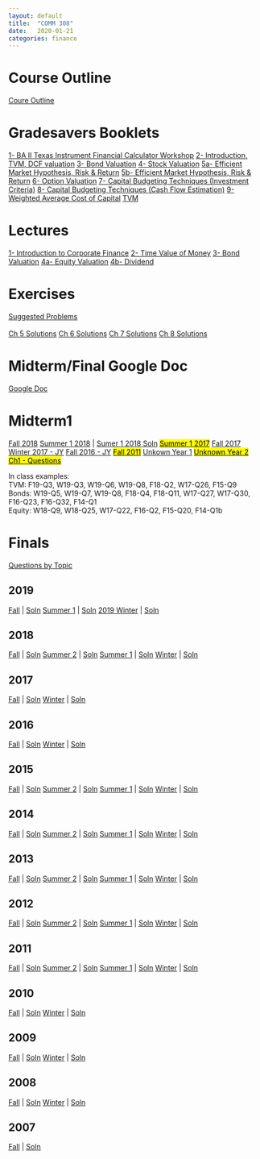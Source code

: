 ```yaml
---
layout: default
title:  "COMM 308"
date:   2020-01-21 
categories: finance
---
```


<h1>Course Outline</h1>
<a href="https://drive.google.com/file/d/10bF9nMYuZ6ManHJUU9YC6vCexJ2XeXg5/view?usp=sharing">Coure Outline</a>

<h1>Gradesavers Booklets</h1>
<a href="https://drive.google.com/file/d/1hpZRe27it4RReobn-8NmH2EUAF2En32V/view?usp=sharing">1- BA II Texas Instrument Financial Calculator Workshop</a>  
<a href="https://drive.google.com/file/d/1BQ66uCWki62esc8Uki-PNIqoQItvWgwq/view?usp=sharing">2- Introduction, TVM, DCF valuation</a>  
<a href="https://drive.google.com/file/d/1AD09CIxZlAm72dyxALz8uqT0qETAoCh8/view?usp=sharing">3- Bond Valuation</a>  
<a href="https://drive.google.com/file/d/16eHkdVg0YhoNmtARfINMaB1qeOwzQL8y/view?usp=sharing">4- Stock Valuation</a>  
<a href="https://drive.google.com/file/d/1sywXxG9MHXEOgIdE53JrsFdkgWcVpUdz/view?usp=sharing">5a- Efficient Market Hypothesis, Risk & Return</a>  
<a href="https://drive.google.com/file/d/1UP27CIXYbSbDguzJY39t4kGKfkfKh8-B/view?usp=sharing">5b- Efficient Market Hypothesis, Risk & Return</a>  
<a href="https://drive.google.com/file/d/1XUnG7Qg1CjOA-ek_dP_8NssPlboe4YQs/view?usp=sharing">6- Option Valuation</a>  
<a href="https://drive.google.com/file/d/12G9pHWsCWBztPY-GvBS5U5431rGWsvSG/view?usp=sharing">7- Capital Budgeting Techniques (Investment Criteria)</a>  
<a href="https://drive.google.com/file/d/1hwAuqts7tqGshMczjxa2MmLCw6PSvX05/view?usp=sharing">8- Capital Budgeting Techniques (Cash Flow Estimation)</a>  
<a href="https://drive.google.com/file/d/1tbKLB3WLHgEdgEJP0o_HZTOB873f6T96/view?usp=sharing">9- Weighted Average Cost of Capital</a>  
<a href="https://drive.google.com/file/d/1t7SVfdrZR8lM97sfvQZEPjUg1ZpUg5l_/view?usp=sharing">TVM</a>  

<h1>Lectures</h1>
<a href="https://drive.google.com/file/d/1Gg_YXpCbh2v_xl5FZbSdyG26JYBCCoJz/view?usp=sharing">1- Introduction to Corporate Finance</a>  
<a href="https://drive.google.com/file/d/13j9T2wjNdCbIi8J5V_TBowM1HPIaskH8/view?usp=sharing">2- Time Value of Money</a>  
<a href="https://drive.google.com/file/d/1oEXZmQs9M996QTrIBlADewSzKm8RctBl/view?usp=sharing">3- Bond Valuation</a>  
<a href="https://drive.google.com/file/d/1uKXJ8W4VCeYjyMzyDMWTJAzvFLkCombE/view?usp=sharing">4a- Equity Valuation</a>  
<a href="https://drive.google.com/file/d/1iiBjjB_fl6gZIpujiUShgOAS38UwckFM/view?usp=sharing">4b- Dividend</a>  

<h1>Exercises</h1>
<a href="https://drive.google.com/open?id=1EsmZtfGjxzq8u-iF-g2fY6tZ3xEvWhrv">Suggested Problems</a><br/><br/> 
<a href="https://drive.google.com/open?id=1IiiUXCu-RfsT3px3IWh5vgQjQ9w5k5Ru">Ch 5 Solutions</a>  
<a href="https://drive.google.com/open?id=1O33QE9sp_LoZfwUICg_qauejYCYLUCkR">Ch 6 Solutions</a>  
<a href="https://drive.google.com/open?id=1sgUKWnaM2Vpq8ZP5TfjUbEhC1MXi6JxC">Ch 7 Solutions</a>  
<a href="https://drive.google.com/open?id=12QcUvRmevZIyoHwl3P3Ehusr_Cj0geeQ">Ch 8 Solutions</a>  

<h1>Midterm/Final Google Doc</h1>
<a href="https://docs.google.com/document/d/15EsVg0ZarJ3R2IXZetM96XtiwZncWEKXp1iMJHoJEl8/edit?usp=sharing">Google Doc</a>  

<h1>Midterm1</h1>
<a href="https://drive.google.com/file/d/1fZdPaSEugVxW6fT_wGX_JsXkwSkCwQEv/view?usp=sharing">Fall 2018</a>  
<a href="https://drive.google.com/file/d/1770ncXUVVtO9VxOnG66IEnBJoLKlZwcB/view?usp=sharing">Summer 1 2018</a> |
<a href="https://drive.google.com/file/d/1wgHm4qwKkDCf1YWgxGo6Ea_4aEuar6mU/view?usp=sharing">Sumer 1 2018 Soln</a>  
<a href="https://drive.google.com/file/d/1giWdzCrgDX7isRM79-0bZbdGVhj-i2Gv/view?usp=sharing"><mark>Summer 1 2017</mark></a>  
<a href="https://drive.google.com/file/d/1xDziBwWL9rmdDK8oaolMJwtXYF0CMVC3/view?usp=sharing">Fall 2017</a>  
<a href="https://drive.google.com/file/d/1bxUPx_g2luPZ6BGeF--RejmSyZlPzIxV/view?usp=sharing">Winter 2017 - JY</a>  
<a href="https://drive.google.com/file/d/1dtBeXX0k4WJ-1skHfa2Y1EZUWTD6zgL_/view?usp=sharing">Fall 2016 - JY</a>  
<a href="https://drive.google.com/file/d/1ZnfWPUjY-z0MNZI5MvElrFLCX-UkKGzY/view?usp=sharing"><mark>Fall 2011</mark></a>  
<a href="https://drive.google.com/file/d/1H0YO0wYK__PIRYXEnU5B8Oqk-T-BWF-M/view?usp=sharing">Unkown Year 1</a>  
<a href="https://drive.google.com/file/d/1BmhYuzjzCXh11lzPW_qdUM1G3O6NYAmp/view?usp=sharing"><mark>Unknown Year 2</mark></a>  
<a href="https://drive.google.com/file/d/13OoN-xuYshIQOQZmDfK-WI1akY4gWcqr/view?usp=sharing"><mark>Ch1 - Questions</mark></a>  

In class examples:  
TVM: F19-Q3, W19-Q3, W19-Q6, W19-Q8, F18-Q2, W17-Q26, F15-Q9  
Bonds: W19-Q5, W19-Q7, W19-Q8, F18-Q4, F18-Q11, W17-Q27, W17-Q30, F16-Q23, F16-Q32, F14-Q1  
Equity: W18-Q9, W18-Q25, W17-Q22, F16-Q2, F15-Q20, F14-Q1b  

<h1>Finals</h1>
<a href="https://drive.google.com/open?id=19KZZ-n_bda4gqnhtgldMWAjymLfeNMz9">Questions by Topic</a>  

<h2>2019</h2>
<a href="https://drive.google.com/open?id=1FvRvAd5dD7-NAhQ0Rxtfm7_hqGV3-Th0">Fall</a> |
<a href="https://drive.google.com/open?id=1qd5UdndlAb6sjN1FiSBnVrEb6cxCgTtJ">Soln</a>  
<a href="https://drive.google.com/open?id=1LsDdkgTaMiQrmlXGaUZlfeXT-eNFVdlJ">Summer 1</a> |
<a href="https://drive.google.com/open?id=1XJvD5gvsenp7o0Q7iFEF_otWdP_W_8gt">Soln</a>  
<a href="https://drive.google.com/file/d/1ERj5rRrIpCQvTQJerCEVR7kfrZC3NL6Z/view?usp=sharing">2019 Winter</a> |
<a href="https://drive.google.com/open?id=1AzZ5h6pjG7RbSfKr_fgjH_ZI6oua1OqP">Soln</a>

<h2>2018</h2>
<a href="https://drive.google.com/open?id=1BCnGyWWsoidnIMKQdj6SpmV6XdKwSzSc">Fall</a> |
<a href="https://drive.google.com/open?id=1wSQEuDveLsaUXmqGj3xHG_px-cI_TwT-">Soln</a>  
<a href="https://drive.google.com/open?id=1oHfTsQU7CCeIY780BixG1ig_V39TsLKK">Summer 2</a> |
<a href="https://drive.google.com/open?id=1jD2Y81iYtNzhYbuOgxlWRdF3aEcFbbT3">Soln</a>  
<a href="https://drive.google.com/open?id=12FmBktrW8Q27OCmMjaZ2_pRDdHavUHWh">Summer 1</a> |
<a href="https://drive.google.com/open?id=1qHduHqtIuKL1aV42TolDBpxDSzhUpR7U">Soln</a>  
<a href="https://drive.google.com/open?id=15XGWTvc6NwugHhf2BYY6FC6_sRd8LY9r">Winter</a> |
<a href="https://drive.google.com/file/d/1sptD0x4Z9r4udm7Y4bVqb9extmDU4W9R/view?usp=sharing">Soln</a>   

<h2>2017</h2>
<a href="https://drive.google.com/open?id=1XWnlyS0AO-yUzcArtg7zkZmeIQiAjz4j">Fall</a> |
<a href="https://drive.google.com/file/d/1HOVAIb7gDBvpiJsPXwhDevEUzlpa3-3q/view?usp=sharing">Soln</a>  
<a href="https://drive.google.com/open?id=1j-PA9c_z9ZKa1_WWx78ASUQeF0GfxBvV">Winter</a> |
<a href="https://drive.google.com/file/d/1hR4MOLC4igsbJ2nRFGivcNZdwxlwShWI/view?usp=sharing">Soln</a>  

<h2>2016</h2>
<a href="https://drive.google.com/open?id=13U7TkR5UxwqbY1lFB8Wp1OWcIMQ4ugRC">Fall</a> |
<a href="https://drive.google.com/file/d/17zB0cC2ZAvZcjInWasO5L5pwNT3c3gYk/view?usp=sharing">Soln</a>  
<a href="https://drive.google.com/open?id=1R4wX---pp2itEVsXMikHy6RxCMzVyJ6s">Winter</a> |
<a href="https://drive.google.com/open?id=1-BNW0qtKQByM8iKqFJ9h1KnhrnZu2sVQ">Soln</a>

<h2>2015</h2>
<a href="https://drive.google.com/open?id=1L0-9YvloWpxBTTm5Qhf3BpUBmo9Yflhi">Fall</a> |
<a href="https://drive.google.com/open?id=1OoDEFnHF_L1vXTVPb3d4H029wD72Ccxn">Soln</a>  
<a href="https://drive.google.com/open?id=1Oeo5qh2ad_Tuv7lTF06s4N6xB3iOUKF_">Summer 2</a> |
<a href="https://drive.google.com/open?id=1KynzxHSHsv3R6M4LXinZonUx3TOwqVcT">Soln</a>  
<a href="https://drive.google.com/open?id=1RZYgPJi0DdUMfnjNqXMfh3b2Z6tCCMU0">Summer 1</a> |
<a href="https://drive.google.com/open?id=1UOrEnQ_UyVGucy9mp4ToDxrKKRrfwDiz">Soln</a>  
<a href="https://drive.google.com/open?id=100IJLLV5w3wQpzrnMk7Da9Ta1Ylmdpcm">Winter</a> |
<a href="https://drive.google.com/open?id=1bg-kY1ttZc0o2QA-r7zPXfy80oVmoYYc">Soln</a>

<h2>2014</h2>
<a href="https://drive.google.com/open?id=185ifTkmpSEqtfTBVPtXSfK5kUsrsV7Xs">Fall</a> |
<a href="https://drive.google.com/open?id=1YZZ_EII_SYcF8Od5K6_B6Zs8SYJs8bAa">Soln</a>  
<a href="https://drive.google.com/open?id=1FgJHV-t8j3siXFACzhKmRhUetCb4yWgr">Summer 2</a> |
<a href="https://drive.google.com/file/d/1HGyL5MLy2uSBdlGxBuemOxRH1LG4d0qp/view?usp=sharing">Soln</a>  
<a href="https://drive.google.com/open?id=1hT_IKiLyGjTz1AaSWT8ftGQwKqlQ72nK">Summer 1</a> |
<a href="https://drive.google.com/open?id=1Y1DcMCeCHh_ZItM8Q1mNtPNC4zVfR4lr">Soln</a>  
<a href="https://drive.google.com/open?id=1HdGbuSkPSG1RDcaqjrUSN45L4UyG3H-v">Winter</a> |
<a href="https://drive.google.com/open?id=1Uhfh6z2BhMjK8bHimuz95aEjgVUuoEmb">Soln</a> 

<h2>2013</h2>
<a href="https://drive.google.com/open?id=1l6ay6_7gCYKs2cPD-_Qtckqig-MCUyOd">Fall</a> |
<a href="https://drive.google.com/file/d/1dERlAUPxZx6i-cZWd7xPPDBUbFCdItBl/view?usp=sharing">Soln</a>  
<a href="https://drive.google.com/open?id=1M2Dp3pgNtPSl4fWlHl85U2018LRxAydP">Summer 2</a> |
<a href="https://drive.google.com/open?id=11HlQyl33UAZfirhwlziQHkbGISBFhxHH">Soln</a>  
<a href="https://drive.google.com/open?id=1SbTZfW8_45X0yquEE7qAqHgpg6mv-XXA">Summer 1</a> |
<a href="https://drive.google.com/open?id=1JuTwQSglcOEsYiAZG91jl7PJqzTNVgP8">Soln</a>  
<a href="https://drive.google.com/open?id=1kx96HG-G9KxwQjjThI_lL3dBl-zmN2dT">Winter</a> |
<a href="https://drive.google.com/open?id=1awy2MKfbYYQ_ZRrsj2J9ADbsmt5z46hX">Soln</a>

<h2>2012</h2>
<a href="https://drive.google.com/open?id=1w_9dV7-HXVPgtNI4VLRlfc9MhUaaQRJb">Fall</a> |
<a href="https://drive.google.com/open?id=1HAascL1KwxS7mvzlusdDsnAjprs-kr7A">Soln</a>  
<a href="https://drive.google.com/open?id=1tjBnzadah5DlwsUiHohM-aD9eOP95AQk">Summer 2</a> |
<a href="https://drive.google.com/open?id=1r4kY9vPm1rJC-mk_8j3IJvDwtQNR_st1">Soln</a>  
<a href="https://drive.google.com/open?id=1aPhFsU-6HjPht4TtSbSG0ncIhVi86EoC">Summer 1</a> |
<a href="https://drive.google.com/file/d/1Cv_a-UabOS5NrSt-WcjSyInuIyLqOYPY/view?usp=sharing">Soln</a>  
<a href="https://drive.google.com/open?id=1P7ukOQLOelvZk-Ysgrz-zGMeS0GqsIbH">Winter</a> |
<a href="https://drive.google.com/open?id=1A4pjKEjoIRuUVflqrzIgfKzrwzy2HVi6">Soln</a>

<h2>2011</h2>
<a href="https://drive.google.com/open?id=1owHGwd3zX1m7e5MsBj-z-kl2b_fVcQmB">Fall</a> |
<a href="https://drive.google.com/file/d/1D3x8VmJdAi5-LprRAgPZckSOqD5vJEaI/view?usp=sharing">Soln</a>  
<a href="https://drive.google.com/open?id=1FFAjF_Sm7mW5vObtuqVy0QfrfHXxdrXL">Summer 2</a> |
<a href="https://drive.google.com/open?id=1D--z_oXlNqfOHZF0HPNXPgi27QzMnos8">Soln</a>  
<a href="https://drive.google.com/open?id=1nXVz3bPmgOOtYg11QyM23IAURgkCFTwi">Summer 1</a> |
<a href="https://drive.google.com/open?id=12BbXXEohl0ABJalPQ7xDuEn5MWbaAQuj">Soln</a>  
<a href="https://drive.google.com/open?id=1os6gq0RPWs-R0xOv4Qz5st7fBQZmDZYM">Winter</a> |
<a href="https://drive.google.com/open?id=1L3Wn2szN-2CzztrQUtvb8nkrh6IBlfBo">Soln</a>

<h2>2010</h2>
<a href="https://drive.google.com/open?id=1JkrKQh7HOyYO7Qa9QSr79vpeH2BbE_a3">Fall</a> |
<a href="https://drive.google.com/open?id=1Qv405dkPGYiEyfk7rsJ7rNlcAeisWgFw">Soln</a>  
<a href="https://drive.google.com/open?id=1PI5oz0ajmjw8Sy30CgHl6RzX8TTqVOex">Winter</a> |
<a href="https://drive.google.com/file/d/1H-BDRgHyKXi_5xR7icfAdb1sHnyyPjSy/view?usp=sharing">Soln</a>

<h2>2009</h2>
<a href="https://drive.google.com/open?id=1Y8ISaDGtdDtLLptcEYefWYVj3et7oxvr">Fall</a> |
<a href="https://drive.google.com/open?id=1wAxEvbGm_USAYTGeJeo4xf4kNpbhRiBS">Soln</a>  
<a href="https://drive.google.com/open?id=1iB0Q8Yj0bM1V00Oorpmw4vWXluBtof9g">Winter</a> |
<a href="https://drive.google.com/open?id=1iyfNwYNy6sdaDj0u-pA829zo-cnhvFr2">Soln</a>

<h2>2008</h2>
<a href="https://drive.google.com/open?id=1uGlKWut71ox_amZ6MEzOP7jHA_a4vhg_">Fall</a> |
<a href="https://drive.google.com/open?id=1YPuB4F4g1F9T31sa9joO6wQgxegVgg_6">Soln</a>  
<a href="https://drive.google.com/open?id=1D6hWzsdqFplIoIUCVgrq2j3ATt_50SfH">Winter</a> |
<a href="https://drive.google.com/open?id=1qGpBkDKVK6iexjhWsnzIqM7lrlGdpQeW">Soln</a>

<h2>2007</h2>
<a href="https://drive.google.com/open?id=1rN5i3vJxjUm4kuxVUqi7WJfXtJoZewzV">Fall</a> |
<a href="https://drive.google.com/open?id=1pPpr1ptplm-rVHbbEVrxJlfi1_zL3Sxq">Soln</a>
